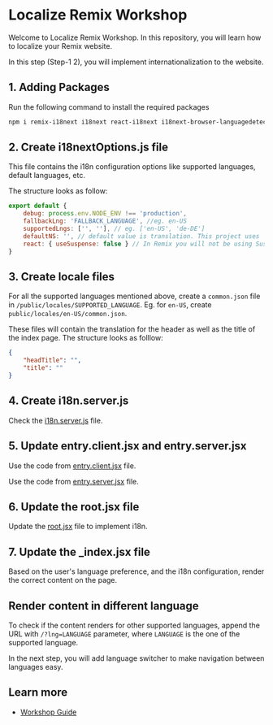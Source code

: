# Localize Remix Workshop

Welcome to Localize Remix Workshop. In this repository, you will learn how to localize your Remix website.

In this step (Step-1
2), you will implement internationalization to the website.

## 1. Adding Packages

Run the following command to install the required packages

```sh
npm i remix-i18next i18next react-i18next i18next-browser-languagedetector i18next-http-backend i18next-fs-backend
```

## 2. Create i18nextOptions.js file

This file contains the i18n configuration options like supported languages, default languages, etc.

The structure looks as follow:

```js
export default {
    debug: process.env.NODE_ENV !== 'production',
    fallbackLng: 'FALLBACK_LANGUAGE', //eg. en-US
    supportedLngs: ['', ''], // eg. ['en-US', 'de-DE']
    defaultNS: '', // default value is translation. This project uses 'common'
    react: { useSuspense: false } // In Remix you will not be using Suspense
}
```

## 3. Create locale files

For all the supported languages mentioned above, create a `common.json` file in `/public/locales/SUPPORTED_LANGUAGE`. Eg. for `en-US`, create `public/locales/en-US/common.json`.

These files will contain the translation for the header as well as the title of the index page. The structure looks as folllow:

```json
{
    "headTitle": "",
    "title": ""
}
```

## 4. Create i18n.server.js

Check the [i18n.server.js](./app/i18n.server.js) file.

## 5. Update entry.client.jsx and entry.server.jsx

Use the code from [entry.client.jsx](./app/entry.client.jsx) file.

Use the code from [entry.server.jsx](./app/entry.server.jsx) file.

## 6. Update the root.jsx file

Update the [root.jsx](./app/root.jsx) file to implement i18n.

## 7. Update the _index.jsx file

Based on the user's language preference, and the i18n configuration, render the correct content on the page.

## Render content in different language

To check if the content renders for other supported languages, append the URL with `/?lng=LANGUAGE` parameter, where `LANGUAGE` is the one of the supported language.

In the next step, you will add language switcher to make navigation between languages easy.

## Learn more

- [Workshop Guide](https://github.com/harshil1712/localize-remix-workshop)
